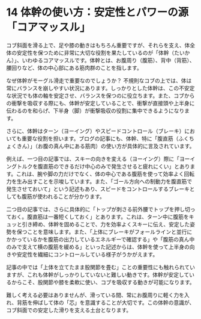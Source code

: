 # 14 体幹の使い方：安定性とパワーの源「コアマッスル」

コブ斜面を滑る上で、足や膝の動きはもちろん重要ですが、それらを支え、体全体の安定性を保つために非常に大切な役割を果たしているのが「体幹（たいかん）」、いわゆるコアマッスルです。体幹とは、お腹周り（腹筋）、背中（背筋）、腰回りなど、体の中心部にある筋肉群のことを指します。

なぜ体幹がモーグル滑走で重要なのでしょうか？ 不規則なコブの上では、体は常にバランスを崩しやすい状況にあります。しっかりとした体幹は、この不安定な状況でも体の軸を安定させ、バランスを保つのに役立ちます。また、コブからの衝撃を吸収する際にも、体幹が安定していることで、衝撃が直接頭や上半身に伝わるのを和らげ、下半身（脚）が衝撃吸収の役割に集中できるようになります。

さらに、体幹はターン（ヨーイング）やスピードコントロール（ブレーキ）においても重要な役割を担います。ブログの記事にも、体幹、特に「腹直筋（ふくちょくきん）」（お腹の真ん中にある筋肉）の使い方が具体的に言及されています。

例えば、一つ目の記事では、スキーの向きを変える（ヨーイング）際に「ヨーイングトルクを腹直筋のできるだけ中心のみで発生させると疲れにくい」とあります。これは、腕や脚の力だけでなく、体の中心である腹筋を使って効率よく回転力を生み出すことを示唆しています。また、「ゴール方向への制動力を腹直筋で発生させておいて」という記述もあり、スピードをコントロールするブレーキとしても腹筋が使われることが分かります。

二つ目の記事では、さらに具体的に「トップが刺さる前外腰でトップを押し切っておく。腹直筋は一番短くしておく」とあります。これは、ターン中に腹筋をキュッと引き締め、体幹を固めることで、力を効率よくスキーに伝え、安定した姿勢を保つことを意味します。また、「上体にブレーキがフォールラインと並行にかかっているかを腹筋の出力しているエネルギーで確認する」や「腹筋の真ん中のみで支えて横の腹筋を緩める」といった記述からは、体幹を使って上半身の向きや安定性を繊細にコントロールしている様子がうかがえます。

記事の中では「上体を立てたまま股関節を畳む」ことの重要性にも触れられていますが、これも体幹がしっかりしていないと難しい動きです。体幹が安定しているからこそ、股関節や膝を柔軟に使い、コブを吸収する動きが可能になります。

難しく考える必要はありませんが、滑っている間、常にお腹周りに軽く力を入れ、背筋を伸ばして体の「芯」を意識することが大切です。この体幹の意識が、コブ斜面での安定した滑りを支える土台となります。

